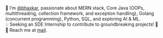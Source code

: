 👋 I’m [@bhaxkar](https://www.linkedin.com/in/bhaxkar/), passionate about MERN stack, Core Java (OOPs, multithreading, collection framework, and exception handling), Golang (concurrent programming), Python, SQL, and exploring AI & ML.  
💡 Seeking an SDE Internship to contribute to groundbreaking projects! 🚀  
📧 Reach me at [mail](mailto:bhaskarjha.info@gmail.com).  



  


<!---
bhaxkar0/bhaxkar0 is a ✨ special ✨ repository because its `README.md` (this file) appears on your GitHub profile.
You can click the Preview link to take a look at your changes.
--->

